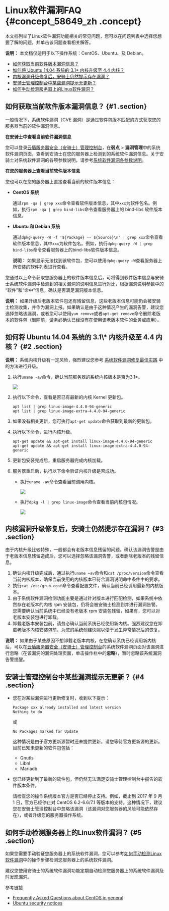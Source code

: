 # Linux软件漏洞FAQ {#concept_58649_zh .concept}

本文档列举了Linux软件漏洞功能相关的常见问题，您可以在问题列表中选择您想要了解的问题，并单击该问题查看相关解答。

**说明：** 本文档仅适用于以下操作系统：CentOS、Ubuntu、及 Debian。

-   [如何获取当前软件版本漏洞信息？](#)
-   [如何将 Ubuntu 14.04 系统的 3.1\* 内核升级至 4.4 内核？](#)
-   [内核漏洞升级修复后，安骑士仍然提示存在漏洞？](#)
-   [安骑士管理控制台中某些漏洞提示无更新？](#)
-   [如何手动检测服务器上的Linux软件漏洞？](#)

## 如何获取当前软件版本漏洞信息？ {#1 .section}

一般情况下，系统软件漏洞（CVE 漏洞）是通过软件包版本匹配的方式获取您的服务器当前的软件漏洞信息。

 **在安骑士中查看当前软件漏洞信息** 

您可以登录[云盾服务器安全（安骑士）管理控制台](https://yundun.console.aliyun.com/?p=aqs#/)，在**弱点** \> **漏洞管理**中的系统软件漏洞页面，查看到安骑士在您的服务器上检测到的系统软件漏洞信息。关于安骑士对系统软件漏洞的各项参数说明，请参考[系统软件漏洞各参数说明](cn.zh-CN/常见问题/常见问题隐藏目录/Linux软件漏洞各参数说明.md#)。

**在您的服务器上查看当前软件版本信息** 

您也可以在您的服务器上直接查看当前的软件版本信息：

-   **CentOS 系统** 

    通过`rpm -qa | grep xxx`命令查看软件版本信息，其中`xxx`为软件包名。例如，执行`rpm -qa | grep bind-libs`命令查看服务器上的 bind-libs 软件版本信息。

-   **Ubuntu 和 Debian 系统** 

    通过`dpkg-query -W -f '${Package} -- ${Source}\n' | grep xxx`命令查看软件版本信息，其中`xxx`为软件包名。例如，执行`dpkg-query -W | grep bind-libs`命令查看服务器上的bind-libs软件版本信息。

    **说明：** 如果显示无法找到该软件包，您可以使用`dpkg-query –W`查看服务器上所安装的软件列表进行查看。


您通过以上命令获取您服务器上的软件版本信息后，可将得到软件版本信息与安骑士系统软件漏洞中检测到的相关漏洞的说明信息进行对比，根据漏洞说明参数中的 “软件”和“命中”信息，确认是否满足漏洞版本信息。

**说明：** 如果升级后老版本软件包还有残留信息，这些老版本信息可能仍会被安骑士检测收集，并作为漏洞上报。如果确认是由于这种情况产生的漏洞告警，建议您选择忽略该漏洞，或者您可以使用`yum remove`或者`apt-get remove`命令删除老版本的软件包（删除前，请务必确认已经没有在使用该老版本软件的业务或应用）。

## 如何将 Ubuntu 14.04 系统的 3.1\\\* 内核升级至 4.4 内核？ {#2 .section}

**说明：** 系统内核升级有一定风险，强烈建议您参考 [系统软件漏洞修复最佳实践]() 中的方法进行升级。

1.  执行`uname -av`命令，确认当前服务器的系统内核版本是否为3.1\*。

    ![](http://static-aliyun-doc.oss-cn-hangzhou.aliyuncs.com/assets/img/82034/154874081735689_zh-CN.png)

2.  执行以下命令，查看是否已有最新的内核 Kernel 更新包。

    ```
    apt list | grep linux-image-4.4.0-94-generic
    apt list | grep linux-image-extra-4.4.0-94-generic
    ```

3.  如果没有相关更新，您可执行`apt-get update`命令获取到最新的更新包。
4.  执行以下命令，进行内核升级。

    ```
    apt-get update && apt-get install linux-image-4.4.0-94-generic
    apt-get update && apt-get install linux-image-extra-4.4.0-94-generic
    ```

5.  更新包安装完成后，重启服务器完成内核加载。
6.  服务器重启后，执行以下命令验证内核升级是否成功。
    -   执行`uname -av`命令查看当前调用内核。

        ![](http://static-aliyun-doc.oss-cn-hangzhou.aliyuncs.com/assets/img/82034/154874081735690_zh-CN.png)

    -   执行`dpkg -l | grep linux-image`命令查看当前内核包情况。

        ![](http://static-aliyun-doc.oss-cn-hangzhou.aliyuncs.com/assets/img/82034/154874081835691_zh-CN.png)


## 内核漏洞升级修复后，安骑士仍然提示存在漏洞？ {#3 .section}

由于内核升级比较特殊，一般都会有老版本信息残留的问题。确认该漏洞告警是由于老版本信息残留造成后，您可以选择忽略该漏洞告警，或者删除老版本的残留信息。

1.  确认内核升级完成后，通过执行`uname –av`命令和`cat /proc/version`命令查看当前内核版本，确保当前使用的内核版本已符合漏洞说明命中条件中的要求。
2.  执行`cat /etc/grub.conf`命令查看配置文件，确认当前已经调用最新的内核版本。
3.  由于系统软件漏洞检测功能主要是通过针对版本进行匹配检测，如果系统中依然存在老版本的内核 rpm 安装包，仍将会被安骑士检测到并进行漏洞告警。您需要确认当前系统中已经没有老版本 rpm 安装包残留，如果有，您可以对老版本安装包进行卸载。
4.  卸载老版本安装包前，请务必确认当前系统已经使用新内核。强烈建议您在卸载老版本内核安装包前，为您的系统创建快照以便于发生异常情况后的恢复。

**说明：** 如果由于某些原因不想卸载老版本内核，在您确认系统已经调用新内核后，可以在[云盾服务器安全（安骑士）管理控制台](https://yundun.console.aliyun.com/?p=aqs#/)的系统软件漏洞页面对该漏洞进行忽略（在该漏洞的漏洞处理页面，单击操作栏中的**忽略**），暂时忽略该系统漏洞告警提醒。

## 安骑士管理控制台中某些漏洞提示无更新？ {#4 .section}

-   您在对某些漏洞进行更新修复时，收到以下提示：

    ```
    Package xxx already installed and latest version
    Nothing to do
    
    ```

    或

    ```
    No Packages marked for Update
    
    ```

    这种情况是由于官方更新源暂时还未提供更新，请您等待官方更新源的更新。目前已知未更新的软件包包括：

    -   Gnutls
    -   Libnl
    -   Mariadb
-   您已经更新到了最新的软件包，但仍然无法满足安骑士管理控制台中报告的软件版本条件。

    请检查您的操作系统版本官方是否已经停止支持。例如，截止到 2017 年 9 月 1 日，官方已经停止对 CentOS 6.2-6.6/7.1 等版本的支持。这种情况下，建议您在安骑士管理控制台中忽略该漏洞（该漏洞对您服务器的风险可能依然存在），或者升级您的服务器操作系统。


## 如何手动检测服务器上的Linux软件漏洞？ {#5 .section}

如果您需要手动验证您服务器上的系统软件漏洞，您可以参考[如何手动检测Linux软件漏洞](cn.zh-CN/常见问题/常见问题隐藏目录/如何手动检测系统软件漏洞.md#)中的操作步骤检测您服务器上的系统软件漏洞。

建议您使用安骑士的系统软件漏洞功能定期自动检测您服务器上的系统软件漏洞及时发现漏洞。

参考链接

-   [Frequently Asked Questions about CentOS in general](https://wiki.centos.org/FAQ/General) 
-   [Ubuntu security notices](https://www.ubuntu.com/usn) 

